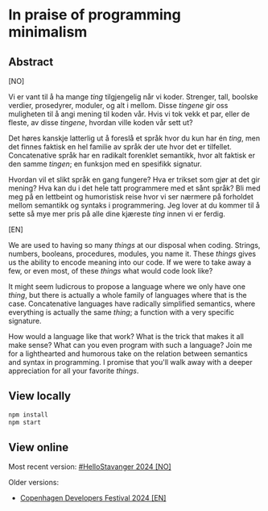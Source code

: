 # In praise of programming minimalism

## Abstract

[NO]

Vi er vant til å ha mange _ting_ tilgjengelig når vi koder. Strenger, tall, boolske verdier, prosedyrer, moduler, og alt i mellom. Disse _tingene_ gir oss muligheten til å angi mening til koden vår. Hvis vi tok vekk et par, eller de fleste, av disse _tingene_, hvordan ville koden vår sett ut?

Det høres kanskje latterlig ut å foreslå et språk hvor du kun har én _ting_, men det finnes faktisk en hel familie av språk der ute hvor det er tilfellet. Concatenative språk har en radikalt forenklet semantikk, hvor alt faktisk er den samme _tingen_; en funksjon med en spesifikk signatur.

Hvordan vil et slikt språk en gang fungere? Hva er trikset som gjør at det gir mening? Hva kan du i det hele tatt programmere med et sånt språk? Bli med meg på en lettbeint og humoristisk reise hvor vi ser nærmere på forholdet mellom semantikk og syntaks i programmering. Jeg lover at du kommer til å sette så mye mer pris på alle dine kjæreste _ting_ innen vi er ferdig.

[EN]

We are used to having so many _things_ at our disposal when coding. Strings, numbers, booleans, procedures, modules, you name it. These _things_ gives us the ability to encode meaning into our code. If we were to take away a few, or even most, of these _things_ what would code look like?

It might seem ludicrous to propose a language where we only have one _thing_, but there is actually a whole family of languages where that is the case. Concatenative languages have radically simplified semantics, where everything is actually the same _thing_; a function with a very specific signature.

How would a language like that work? What is the trick that makes it all make sense? What can you even program with such a language? Join me for a lighthearted and humorous take on the relation between semantics and syntax in programming. I promise that you'll walk away with a deeper appreciation for all your favorite _things_.

## View locally

```js
npm install
npm start
```

## View online

Most recent version: [#HelloStavanger 2024 [NO]](https://mollerse.github.io/programming-minimalism-presentation/dist/hellostavanger2024/index.html)

Older versions:

- [Copenhagen Developers Festival 2024 [EN]](https://mollerse.github.io/programming-minimalism-presentation/dist/devfestcph2024/index.html)
